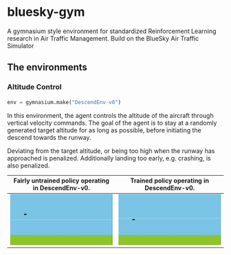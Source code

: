 # bluesky-gym
A gymnasium style environment for standardized Reinforcement Learning research in Air Traffic Management.
Build on the BlueSky Air Traffic Simulator 

## The environments

### Altitude Control

```python
env = gymnasium.make("DescendEnv-v0")
```

In this environment, the agent controls the altitude of the aircraft through vertical velocity commands. The goal of the agent is to stay at a randomly generated target altitude for as long as possible, before initiating the descend towards the runway. 

Deviating from the target altitude, or being too high when the runway has approached is penalized. Additionally landing too early, e.g. crashing, is also penalized.

Fairly untrained policy operating in DescendEnv-v0. |Trained policy operating in DescendEnv-v0.
:--------------------------------------------------:|:--------------------------------------------------:
![](docs/media/untrained_policy.gif)                |![](docs/media/trained_policy.gif)   

